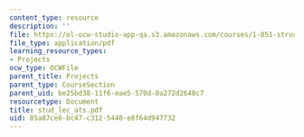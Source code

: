```yaml
---
content_type: resource
description: ''
file: https://ol-ocw-studio-app-qa.s3.amazonaws.com/courses/1-051-structural-engineering-design-fall-2003/85a87ce6bc47c3125440e8f64d947732_stud_lec_ats.pdf
file_type: application/pdf
learning_resource_types:
- Projects
ocw_type: OCWFile
parent_title: Projects
parent_type: CourseSection
parent_uid: be25bd38-11f6-eae5-570d-0a272d2648c7
resourcetype: Document
title: stud_lec_ats.pdf
uid: 85a87ce6-bc47-c312-5440-e8f64d947732
---
```

